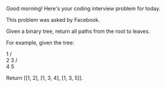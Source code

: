Good morning! Here's your coding interview problem for today.This problem was asked by Facebook.Given a binary tree, return all paths from the root to leaves.For example, given the tree:   1  / \ 2   3    / \   4   5Return [[1, 2], [1, 3, 4], [1, 3, 5]].